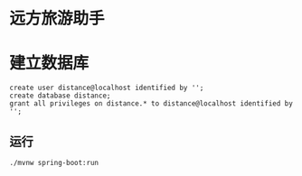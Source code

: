 # 远方旅游助手

# 建立数据库

``` mysql
create user distance@localhost identified by '';
create database distance;
grant all privileges on distance.* to distance@localhost identified by '';
```

## 运行

``` bash
./mvnw spring-boot:run
```